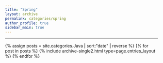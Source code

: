 ```yaml
---
title: "Spring"
layout: archive
permalink: categories/spring
author_profile: true
sidebar_main: true
---
```


<!-- 공백이 포함되어 있는 카테고리 이름의 경우 site.categories['a b c'] 이런식으로! -->

***

{% assign posts = site.categories.Java | sort:"date" | reverse %}
{% for post in posts %} {% include archive-single2.html type=page.entries_layout %} {% endfor %}